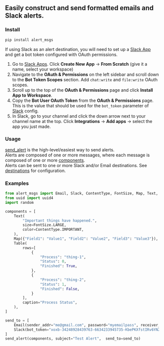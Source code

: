 ## Easily construct and send formatted emails and Slack alerts.

### Install
```bash
pip install alert_msgs
```

If using Slack as an alert destination, you will need to set up a [Slack App](https://api.slack.com/apps?new_app=1) and get a bot token configured with OAuth permissions.
1. Go to [Slack Apps](https://api.slack.com/apps?new_app=1). Click **Create New App** -> **From Scratch** (give it a name, select your workspace)
2. Navigate to the **OAuth & Permissions** on the left sidebar and scroll down to the **Bot Token Scopes** section. Add `chat:write` and `file:write` OAuth scopes.
3. Scroll up to the top of the **OAuth & Permissions** page and click **Install App to Workspace**.
4. Copy the **Bot User OAuth Token** from the **OAuth & Permissions** page. This is the value that should be used for the `bot_token` parameter of [Slack](./alert_msgs/config.py#L26) config.
5. In Slack, go to your channel and click the down arrow next to your channel name at the top. Click **Integrations** -> **Add apps** -> select the app you just made.

### Usage
[send_alert](./alert_msgs/alerts.py#L35) is the high-level/easiest way to send alerts.    
Alerts are composed of one or more messages, where each message is composed of one or more [components](./alert_msgs/components.py).   
Alerts can be sent to one or more Slack and/or Email destinations. See [destinations](./alert_msgs/destinations.py) for configuration.   


### Examples

```python
from alert_msgs import Email, Slack, ContentType, FontSize, Map, Text, Table, send_alert, send_slack_message, send_email
from uuid import uuid4
import random

components = [
    Text(
        "Important things have happened.",
        size=FontSize.LARGE,
        color=ContentType.IMPORTANT,
    ),
    Map({"Field1": "Value1", "Field2": "Value2", "Field3": "Value3"}),
    Table(
        rows=[
            {
                "Process": "thing-1",
                "Status": 0,
                "Finished": True,
            },
            {
                "Process": "thing-2",
                "Status": 1,
                "Finished": False,
            }
        ],
        caption="Process Status",
    ),
]

send_to = [
    Email(sender_addr="me@gmail.com", password="myemailpass", receiver_addr=["someone@gmail.com","someone2@gmail.com"]), 
    Slack(bot_token="xoxb-34248928439763-6634233945735-KbePKXfstIRv6YN2tW5UF8tS", channel="my-channel")
]
send_alert(components, subject="Test Alert",  send_to=send_to)
```
